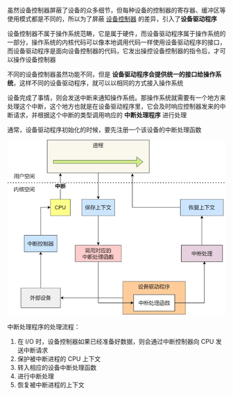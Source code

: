 虽然设备控制器屏蔽了设备的众多细节，但每种设备的控制器的寄存器、缓冲区等使用模式都是不同的，所以为了屏蔽 [设备控制器](设备控制器) 的差异，引入了**设备驱动程序**

设备控制器不属于操作系统范畴，它是属于硬件，而设备驱动程序属于操作系统的一部分，操作系统的内核代码可以像本地调用代码一样使用设备驱动程序的接口，而设备驱动程序是面向设备控制器的代码，它发出操控设备控制器的指令后，才可以操作设备控制器

不同的设备控制器虽然功能不同，但是 **设备驱动程序会提供统一的接口给操作系统**，这样不同的设备驱动程序，就可以以相同的方式接入操作系统

设备完成了事情，则会发送中断来通知操作系统。那操作系统就需要有一个地方来处理这个中断，这个地方也就是在设备驱动程序里，它会及时响应控制器发来的中断请求，并根据这个中断的类型调用响应的 **中断处理程序** 进行处理

通常，设备驱动程序初始化的时候，要先注册一个该设备的中断处理函数

![img 中断处理程序的处理流程](../images/中断处理程序的处理流程.webp)

中断处理程序的处理流程：

1. 在 I/O 时，设备控制器如果已经准备好数据，则会通过中断控制器向 CPU 发送中断请求
2. 保护被中断进程的 CPU 上下文
3. 转入相应的设备中断处理函数
4. 进行中断处理
5. 恢复被中断进程的上下文
